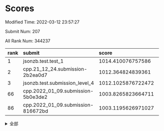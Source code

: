 # Scores

Modified Time: 2022-03-12 23:57:27

Submit Num: 207

All Rank Num: 344237

| rank |               submit               |       score        |       sigma        | pk_num |
| :--- | :--------------------------------- | :----------------- | :----------------- | :----- |
| 1    | jsonzb.test.test_1                 | 1014.410076757586  | 0.8336946658169408 | 6655   |
| 2    | cpp.21_12_24.submission-2b2ea0d7   | 1012.364824839361  | 0.773794386367788  | 6647   |
| 3    | jsonzb.test.submission_level_4     | 1012.1025876722472 | 0.7772165901452666 | 6651   |
| 66   | cpp.2022_01_09.submission-5b0e3de2 | 1003.8265823664711 | 0.7090788368246571 | 6648   |
| 86   | cpp.2022_01_09.submission-816672bd | 1003.1195626971027 | 0.7168387641281854 | 6650   |


<details>
<summary>全部</summary>

| rank |                 submit                 |       score        |       sigma        | pk_num |
| :--- | :------------------------------------- | :----------------- | :----------------- | :----- |
| 1    | jsonzb.test.test_1                     | 1014.410076757586  | 0.8336946658169408 | 6655   |
| 2    | cpp.21_12_24.submission-2b2ea0d7       | 1012.364824839361  | 0.773794386367788  | 6647   |
| 3    | jsonzb.test.submission_level_4         | 1012.1025876722472 | 0.7772165901452666 | 6651   |
| 4    | gobigger.level_3.submission_level_3_42 | 1011.642715028767  | 0.7692015811711083 | 6651   |
| 5    | gobigger.level_3.submission_level_3_27 | 1011.5027506024447 | 0.7716618323962278 | 6652   |
| 6    | gobigger.level_3.submission_level_3_9  | 1011.2564271747112 | 0.7660460816127852 | 6652   |
| 7    | gobigger.level_3.submission_level_3_10 | 1011.2112016286295 | 0.7644518382951558 | 6652   |
| 8    | gobigger.level_3.submission_level_3_6  | 1011.1313566962942 | 0.7478754195810345 | 6654   |
| 9    | gobigger.level_3.submission_level_3_19 | 1011.0458165851325 | 0.8034924161806348 | 6656   |
| 10   | gobigger.level_3.submission_level_3_16 | 1010.8714737634281 | 0.7843113663500602 | 6649   |
| 11   | gobigger.level_3.submission_level_3_30 | 1010.8074361697927 | 0.7724520445954636 | 6650   |
| 12   | gobigger.level_3.submission_level_3_21 | 1010.7579626673994 | 0.7910220856463223 | 6653   |
| 13   | gobigger.level_3.submission_level_3_41 | 1010.696612882072  | 0.7520814098546377 | 6653   |
| 14   | gobigger.level_3.submission_level_3_4  | 1010.6730066854927 | 0.7640999353825468 | 6655   |
| 15   | gobigger.level_3.submission_level_3_36 | 1010.6363894733806 | 0.7666154109692174 | 6651   |
| 16   | gobigger.level_3.submission_level_3_14 | 1010.6246549324661 | 0.7605235391612648 | 6650   |
| 17   | gobigger.level_3.submission_level_3_3  | 1010.6040367888826 | 0.775358387739152  | 6647   |
| 18   | gobigger.level_3.submission_level_3_35 | 1010.5629689383132 | 0.757013352425368  | 6649   |
| 19   | gobigger.level_3.submission_level_3_20 | 1010.4715428580815 | 0.7637125251573659 | 6648   |
| 20   | gobigger.level_3.submission_level_3_15 | 1010.4536474433894 | 0.7577445913544977 | 6654   |
| 21   | gobigger.level_3.submission_level_3_5  | 1010.3468502772563 | 0.7829992041993504 | 6655   |
| 22   | gobigger.level_3.submission_level_3_32 | 1010.2850164084572 | 0.7655122405876347 | 6649   |
| 23   | gobigger.level_3.submission_level_3_34 | 1010.1819397713596 | 0.7856817814967302 | 6654   |
| 24   | gobigger.level_3.submission_level_3_24 | 1010.0975255091489 | 0.7489661852471647 | 6654   |
| 25   | gobigger.level_3.submission_level_3_23 | 1010.087916109758  | 0.7610902828669281 | 6647   |
| 26   | gobigger.level_3.submission_level_3_48 | 1010.0596653101335 | 0.7551266234309686 | 6645   |
| 27   | gobigger.level_3.submission_level_3_13 | 1010.0120390324113 | 0.7662075661939624 | 6651   |
| 28   | gobigger.level_3.submission_level_3_25 | 1009.9932226312085 | 0.7600196528894674 | 6649   |
| 29   | gobigger.level_3.submission_level_3_31 | 1009.9081073236588 | 0.7421427442929734 | 6656   |
| 30   | gobigger.level_3.submission_level_3_45 | 1009.871429035271  | 0.7574952575674784 | 6657   |
| 31   | gobigger.level_3.submission_level_3_2  | 1009.8705389285192 | 0.7508493960828144 | 6652   |
| 32   | gobigger.level_3.submission_level_3_0  | 1009.8568147215364 | 0.7613350016524678 | 6652   |
| 33   | gobigger.level_3.submission_level_3_22 | 1009.8343714908318 | 0.7565589198746663 | 6648   |
| 34   | gobigger.level_3.submission_level_3_8  | 1009.8120967481436 | 0.7560941307966987 | 6653   |
| 35   | gobigger.level_3.submission_level_3_26 | 1009.7612425138947 | 0.7447053416389157 | 6655   |
| 36   | gobigger.level_3.submission_level_3_29 | 1009.7249753051466 | 0.7655615904967225 | 6645   |
| 37   | gobigger.level_3.submission_level_3_28 | 1009.6787406460619 | 0.7719788667906649 | 6653   |
| 38   | gobigger.level_3.submission_level_3_43 | 1009.584347483215  | 0.7611816527967187 | 6649   |
| 39   | gobigger.level_3.submission_level_3_7  | 1009.5286749963966 | 0.7440011022402058 | 6645   |
| 40   | gobigger.level_3.submission_level_3_12 | 1009.5048736754312 | 0.7610614939406939 | 6648   |
| 41   | gobigger.level_3.submission_level_3_37 | 1009.4858357353485 | 0.7415498117405398 | 6655   |
| 42   | gobigger.level_3.submission_level_3_11 | 1009.4476282973413 | 0.7429503038230542 | 6653   |
| 43   | gobigger.level_3.submission_level_3_18 | 1009.2496231125954 | 0.7601743085393934 | 6656   |
| 44   | gobigger.level_3.submission_level_3_47 | 1009.1697591249915 | 0.743702128258633  | 6648   |
| 45   | gobigger.level_3.submission_level_3_38 | 1009.160890232072  | 0.7498237383756503 | 6652   |
| 46   | gobigger.level_3.submission_level_3_40 | 1008.9743701629114 | 0.7592949988809048 | 6650   |
| 47   | gobigger.level_3.submission_level_3_39 | 1008.9607283231809 | 0.7613052398779879 | 6651   |
| 48   | gobigger.level_3.submission_level_3_33 | 1008.7851928141351 | 0.7458404658368927 | 6650   |
| 49   | gobigger.level_3.submission_level_3_1  | 1008.6955660267564 | 0.7433199711821566 | 6651   |
| 50   | gobigger.level_3.submission_level_3_44 | 1008.5832663869535 | 0.7405586726159785 | 6652   |
| 51   | gobigger.level_3.submission_level_3_46 | 1008.3172752709236 | 0.7330399698553569 | 6647   |
| 52   | gobigger.level_3.submission_level_3_17 | 1008.2816253413515 | 0.7686338207795249 | 6655   |
| 53   | gobigger.level_3.submission_level_3_49 | 1008.000431911037  | 0.7394545256233209 | 6649   |
| 54   | gobigger.level_1.submission_level_1_1  | 1004.7536920301624 | 0.7108564822185914 | 6648   |
| 55   | gobigger.level_1.submission_level_1_36 | 1004.5309460095352 | 0.7106918674196608 | 6650   |
| 56   | gobigger.level_1.submission_level_1_26 | 1004.296246249901  | 0.7231389628902513 | 6649   |
| 57   | gobigger.level_1.submission_level_1_39 | 1004.2514053388308 | 0.7145123811657823 | 6650   |
| 58   | gobigger.level_1.submission_level_1_0  | 1004.1161073440985 | 0.7214109121281201 | 6655   |
| 59   | gobigger.level_1.submission_level_1_49 | 1004.0649029409161 | 0.7125309288264614 | 6652   |
| 60   | gobigger.level_1.submission_level_1_13 | 1003.9747124957913 | 0.7174648096868251 | 6651   |
| 61   | gobigger.level_1.submission_level_1_48 | 1003.9404354223193 | 0.7221560938428667 | 6654   |
| 62   | gobigger.level_1.submission_level_1_34 | 1003.9099254446629 | 0.7268239943580747 | 6647   |
| 63   | gobigger.level_1.submission_level_1_46 | 1003.905899656835  | 0.7190524406868658 | 6645   |
| 64   | gobigger.level_1.submission_level_1_29 | 1003.8537479338819 | 0.7125196018701566 | 6652   |
| 65   | gobigger.level_1.submission_level_1_18 | 1003.8363485510768 | 0.7196095399401861 | 6652   |
| 66   | cpp.2022_01_09.submission-5b0e3de2     | 1003.8265823664711 | 0.7090788368246571 | 6648   |
| 67   | gobigger.level_1.submission_level_1_38 | 1003.8076351143437 | 0.7117982809619777 | 6653   |
| 68   | gobigger.level_1.submission_level_1_40 | 1003.749959475061  | 0.7193817838825238 | 6650   |
| 69   | gobigger.level_1.submission_level_1_21 | 1003.74777388114   | 0.7163639160738712 | 6653   |
| 70   | gobigger.level_1.submission_level_1_6  | 1003.7327754267425 | 0.7267082043882919 | 6652   |
| 71   | gobigger.level_1.submission_level_1_10 | 1003.720005541647  | 0.7162835755893763 | 6655   |
| 72   | gobigger.level_1.submission_level_1_7  | 1003.7002586708858 | 0.7104960627317998 | 6652   |
| 73   | gobigger.level_1.submission_level_1_14 | 1003.5788555572026 | 0.7195794398405212 | 6648   |
| 74   | gobigger.level_1.submission_level_1_37 | 1003.5743979282513 | 0.7207498839019635 | 6655   |
| 75   | gobigger.level_1.submission_level_1_12 | 1003.5516398658716 | 0.7189718428982113 | 6655   |
| 76   | gobigger.level_1.submission_level_1_11 | 1003.5391421686763 | 0.7118213380970184 | 6654   |
| 77   | gobigger.level_1.submission_level_1_32 | 1003.4982246463563 | 0.7276369969857087 | 6653   |
| 78   | gobigger.level_1.submission_level_1_45 | 1003.4137203014686 | 0.7189945946644111 | 6649   |
| 79   | gobigger.level_1.submission_level_1_3  | 1003.3939498192216 | 0.7137178913129609 | 6657   |
| 80   | gobigger.level_1.submission_level_1_42 | 1003.3877855532742 | 0.7126492066541463 | 6650   |
| 81   | gobigger.level_1.submission_level_1_9  | 1003.3496666769125 | 0.7145937290770061 | 6649   |
| 82   | gobigger.level_1.submission_level_1_44 | 1003.2857016264873 | 0.7192473808777783 | 6650   |
| 83   | gobigger.level_1.submission_level_1_33 | 1003.2484892710314 | 0.7150912337105471 | 6652   |
| 84   | gobigger.level_1.submission_level_1_15 | 1003.1813220422627 | 0.7098195992428771 | 6649   |
| 85   | gobigger.level_1.submission_level_1_27 | 1003.1413041520107 | 0.7157785389055341 | 6651   |
| 86   | cpp.2022_01_09.submission-816672bd     | 1003.1195626971027 | 0.7168387641281854 | 6650   |
| 87   | gobigger.level_1.submission_level_1_16 | 1003.0746428520532 | 0.7222738647669789 | 6650   |
| 88   | gobigger.level_1.submission_level_1_31 | 1003.0395286883515 | 0.7119874982149689 | 6651   |
| 89   | gobigger.level_1.submission_level_1_30 | 1002.9622586447832 | 0.7307696296273616 | 6654   |
| 90   | gobigger.level_1.submission_level_1_4  | 1002.8645233015696 | 0.7103165399202551 | 6652   |
| 91   | gobigger.level_1.submission_level_1_35 | 1002.8615019114043 | 0.707698032135208  | 6648   |
| 92   | gobigger.level_1.submission_level_1_8  | 1002.8175043402825 | 0.721038501253911  | 6659   |
| 93   | gobigger.level_1.submission_level_1_22 | 1002.8048681058597 | 0.7112134902977727 | 6652   |
| 94   | gobigger.level_1.submission_level_1_23 | 1002.7794881528852 | 0.7043891859387927 | 6652   |
| 95   | gobigger.level_1.submission_level_1_47 | 1002.7201560900484 | 0.713392973976151  | 6656   |
| 96   | gobigger.level_1.submission_level_1_41 | 1002.6899378014153 | 0.710417249784737  | 6654   |
| 97   | gobigger.level_1.submission_level_1_17 | 1002.6766813753841 | 0.7066867937965267 | 6645   |
| 98   | gobigger.level_1.submission_level_1_2  | 1002.6673430702998 | 0.7185719421697921 | 6655   |
| 99   | gobigger.level_1.submission_level_1_19 | 1002.5477843247818 | 0.7086112232056562 | 6654   |
| 100  | gobigger.level_1.submission_level_1_25 | 1002.5427609896334 | 0.7246358710357755 | 6653   |
| 101  | gobigger.level_1.submission_level_1_20 | 1002.5405645411107 | 0.714859504692226  | 6650   |
| 102  | gobigger.level_1.submission_level_1_24 | 1002.3884456477299 | 0.7166133845363755 | 6652   |
| 103  | gobigger.level_1.submission_level_1_28 | 1002.3565124203847 | 0.7148275976986979 | 6652   |
| 104  | gobigger.level_1.submission_level_1_5  | 1002.3326344087474 | 0.7085657160596508 | 6652   |
| 105  | gobigger.level_1.submission_level_1_43 | 1002.3270170787287 | 0.7082756951029588 | 6655   |
| 106  | gobigger.random.submission_random_11   | 997.8335949856213  | 0.7010661559922818 | 6653   |
| 107  | gobigger.random.submission_random_10   | 997.618368644426   | 0.697530635034218  | 6650   |
| 108  | gobigger.random.submission_random_47   | 997.1408687153563  | 0.7123008506525321 | 6653   |
| 109  | gobigger.random.submission_random_35   | 997.0986186994525  | 0.7045539662537142 | 6651   |
| 110  | gobigger.random.submission_random_7    | 996.9245327748603  | 0.6978041967098458 | 6648   |
| 111  | gobigger.random.submission_random_32   | 996.9081403779171  | 0.7028453342266533 | 6658   |
| 112  | gobigger.random.submission_random_17   | 996.8980744088723  | 0.7039956198376    | 6650   |
| 113  | gobigger.random.submission_random_25   | 996.8176317862533  | 0.7083294367400446 | 6651   |
| 114  | gobigger.random.submission_random_43   | 996.777087308582   | 0.7236512809478661 | 6652   |
| 115  | gobigger.random.submission_random_9    | 996.739922332357   | 0.6997604280487748 | 6656   |
| 116  | gobigger.random.submission_random_18   | 996.6957106406794  | 0.6996636982740037 | 6656   |
| 117  | gobigger.random.submission_random_45   | 996.6805973399079  | 0.6994471571889114 | 6653   |
| 118  | gobigger.random.submission_random_12   | 996.6689607090661  | 0.6935246509323585 | 6654   |
| 119  | gobigger.random.submission_random_15   | 996.5546647676774  | 0.7067904960827649 | 6657   |
| 120  | gobigger.random.submission_random_6    | 996.5492808297255  | 0.7202329590693584 | 6649   |
| 121  | gobigger.random.submission_random_30   | 996.4672877720782  | 0.6988815897265398 | 6661   |
| 122  | gobigger.random.submission_random_3    | 996.3955605816238  | 0.6973868385923485 | 6653   |
| 123  | gobigger.random.submission_random_19   | 996.3153604227421  | 0.7004874084668408 | 6648   |
| 124  | gobigger.random.submission_random_16   | 996.2881156125601  | 0.7118542452715493 | 6644   |
| 125  | gobigger.random.submission_random_48   | 996.2098970907075  | 0.7217431881066573 | 6652   |
| 126  | gobigger.random.submission_random_24   | 996.101335003006   | 0.7103552247828646 | 6655   |
| 127  | gobigger.random.submission_random_21   | 996.0892345839013  | 0.7094777288380036 | 6654   |
| 128  | gobigger.random.submission_random_46   | 996.078108660465   | 0.6957575575919268 | 6651   |
| 129  | gobigger.random.submission_random_41   | 996.031984391298   | 0.7156598629098527 | 6647   |
| 130  | gobigger.random.submission_random_44   | 996.0120482834474  | 0.7083782024667392 | 6656   |
| 131  | gobigger.random.submission_random_49   | 995.9813539065991  | 0.7167086281064962 | 6662   |
| 132  | gobigger.random.submission_random_27   | 995.9075685531134  | 0.7100216990312561 | 6653   |
| 133  | gobigger.random.submission_random_38   | 995.9007518262168  | 0.7070073891188847 | 6654   |
| 134  | gobigger.random.submission_random_20   | 995.8819463126404  | 0.701845737214476  | 6656   |
| 135  | gobigger.random.submission_random_2    | 995.8748192363854  | 0.7095686718191129 | 6655   |
| 136  | gobigger.random.submission_random_40   | 995.7293409201488  | 0.7051140825485965 | 6657   |
| 137  | gobigger.random.submission_random_37   | 995.7169111936612  | 0.7152816707386245 | 6648   |
| 138  | gobigger.random.submission_random_34   | 995.6878119305545  | 0.710813759374212  | 6654   |
| 139  | gobigger.random.submission_random_29   | 995.6410739840886  | 0.7038567492908541 | 6655   |
| 140  | gobigger.random.submission_random_39   | 995.5907043519651  | 0.7122612951778432 | 6654   |
| 141  | gobigger.random.submission_random_36   | 995.568280700303   | 0.7164326647703673 | 6650   |
| 142  | gobigger.random.submission_random_31   | 995.5591241063448  | 0.7170719544509528 | 6645   |
| 143  | gobigger.random.submission_random_4    | 995.5513315918623  | 0.7034759921787449 | 6652   |
| 144  | gobigger.random.submission_random_14   | 995.4056335767094  | 0.7185695764331184 | 6651   |
| 145  | gobigger.random.submission_random_13   | 995.3623709522489  | 0.7217236658508129 | 6653   |
| 146  | gobigger.random.submission_random_42   | 995.3312588326983  | 0.7181964347396497 | 6647   |
| 147  | gobigger.random.submission_random_0    | 995.2067453320698  | 0.7068233509828006 | 6652   |
| 148  | gobigger.random.submission_random_26   | 995.1872522277461  | 0.7070450359795596 | 6654   |
| 149  | gobigger.random.submission_random_33   | 995.0703539311548  | 0.7116295583705766 | 6645   |
| 150  | gobigger.random.submission_random_1    | 995.0259555416447  | 0.7094663102198858 | 6652   |
| 151  | gobigger.random.submission_random_28   | 994.9105768581132  | 0.7109276996518734 | 6657   |
| 152  | gobigger.random.submission_random_5    | 994.8561713939641  | 0.7124471077572134 | 6657   |
| 153  | gobigger.random.submission_random_22   | 994.8353682989657  | 0.7005047468923402 | 6652   |
| 154  | gobigger.random.submission_random_23   | 994.8124233616797  | 0.7276690196218262 | 6649   |
| 155  | gobigger.level_2.submission_level_2_8  | 994.425186996049   | 0.7373892183618358 | 6650   |
| 156  | gobigger.random.submission_random_8    | 994.3257850608886  | 0.7218117005842087 | 6653   |
| 157  | gobigger.level_2.submission_level_2_12 | 993.2931725129393  | 0.7327688565422026 | 6653   |
| 158  | gobigger.level_2.submission_level_2_18 | 993.0675785878948  | 0.7244217100604969 | 6656   |
| 159  | gobigger.level_2.submission_level_2_33 | 993.0235546093262  | 0.7377624723415146 | 6650   |
| 160  | gobigger.level_2.submission_level_2_38 | 992.956669666931   | 0.7343792315783343 | 6652   |
| 161  | gobigger.level_2.submission_level_2_6  | 992.9264638063993  | 0.7279721731136884 | 6656   |
| 162  | gobigger.level_2.submission_level_2_30 | 992.9029286174109  | 0.74379915850366   | 6655   |
| 163  | gobigger.level_2.submission_level_2_9  | 992.8459374360242  | 0.747972225163153  | 6651   |
| 164  | gobigger.level_2.submission_level_2_22 | 992.8253712669997  | 0.7493316980801175 | 6653   |
| 165  | gobigger.level_2.submission_level_2_17 | 992.7704540277109  | 0.7225924018146174 | 6654   |
| 166  | gobigger.level_2.submission_level_2_10 | 992.7318070697543  | 0.7473942744981362 | 6654   |
| 167  | gobigger.level_2.submission_level_2_31 | 992.7131671281333  | 0.7326644938171438 | 6655   |
| 168  | gobigger.level_2.submission_level_2_49 | 992.6506685906061  | 0.7442288056762857 | 6653   |
| 169  | gobigger.level_2.submission_level_2_44 | 992.5747154744543  | 0.7381857721019484 | 6653   |
| 170  | gobigger.level_2.submission_level_2_2  | 992.5655967439494  | 0.7459625292409703 | 6655   |
| 171  | gobigger.level_2.submission_level_2_40 | 992.5531338826629  | 0.7276064098055816 | 6644   |
| 172  | gobigger.level_2.submission_level_2_0  | 992.5163688449389  | 0.7554526275985262 | 6652   |
| 173  | gobigger.level_2.submission_level_2_5  | 992.397394627896   | 0.7433474472406134 | 6655   |
| 174  | gobigger.level_2.submission_level_2_35 | 992.3815022052167  | 0.7473000089851154 | 6654   |
| 175  | gobigger.level_2.submission_level_2_21 | 992.3430209925251  | 0.7400631766307542 | 6651   |
| 176  | gobigger.level_2.submission_level_2_45 | 992.3245007809801  | 0.7505228112191399 | 6653   |
| 177  | gobigger.level_2.submission_level_2_32 | 992.2950275457077  | 0.7389549104054252 | 6652   |
| 178  | gobigger.level_2.submission_level_2_7  | 992.2598386263898  | 0.7344045421669595 | 6651   |
| 179  | gobigger.level_2.submission_level_2_42 | 992.2287207942541  | 0.7429145516233003 | 6649   |
| 180  | gobigger.level_2.submission_level_2_47 | 992.2137113479391  | 0.7441455800048516 | 6652   |
| 181  | gobigger.level_2.submission_level_2_23 | 992.202233405348   | 0.7391458306813709 | 6650   |
| 182  | gobigger.level_2.submission_level_2_1  | 992.1377448143651  | 0.7401383301255834 | 6653   |
| 183  | gobigger.level_2.submission_level_2_25 | 992.125963887375   | 0.7406007047100501 | 6648   |
| 184  | gobigger.level_2.submission_level_2_39 | 992.1233737998526  | 0.7461261154101256 | 6656   |
| 185  | gobigger.level_2.submission_level_2_4  | 992.0791611194632  | 0.7531359098186402 | 6653   |
| 186  | gobigger.level_2.submission_level_2_14 | 991.9372386762955  | 0.7425937290183371 | 6651   |
| 187  | gobigger.level_2.submission_level_2_34 | 991.822880459268   | 0.7317569181114818 | 6656   |
| 188  | gobigger.level_2.submission_level_2_15 | 991.7937013851584  | 0.7434849187615837 | 6656   |
| 189  | gobigger.level_2.submission_level_2_3  | 991.7658647243468  | 0.7359815709447373 | 6650   |
| 190  | gobigger.level_2.submission_level_2_27 | 991.756356162215   | 0.7266286613610968 | 6651   |
| 191  | gobigger.level_2.submission_level_2_41 | 991.7346488275988  | 0.7448643362308491 | 6653   |
| 192  | gobigger.level_2.submission_level_2_46 | 991.7214621000602  | 0.7401391349903412 | 6652   |
| 193  | gobigger.level_2.submission_level_2_24 | 991.6716321886249  | 0.7568249769823958 | 6649   |
| 194  | gobigger.level_2.submission_level_2_26 | 991.58543113077    | 0.7516863972582806 | 6654   |
| 195  | gobigger.level_2.submission_level_2_29 | 991.4728110717664  | 0.7461272155573456 | 6652   |
| 196  | gobigger.level_2.submission_level_2_13 | 991.3802783855954  | 0.7638149359167831 | 6654   |
| 197  | gobigger.level_2.submission_level_2_28 | 991.3755736890311  | 0.7545934248462917 | 6653   |
| 198  | gobigger.level_2.submission_level_2_43 | 991.2796372437357  | 0.7377716185851482 | 6652   |
| 199  | gobigger.level_2.submission_level_2_19 | 991.0977547692838  | 0.766299791175659  | 6652   |
| 200  | gobigger.level_2.submission_level_2_36 | 991.0385491531541  | 0.7654246903448769 | 6653   |
| 201  | gobigger.level_2.submission_level_2_48 | 990.9803113791465  | 0.760700387645513  | 6653   |
| 202  | gobigger.level_2.submission_level_2_16 | 990.9050390921093  | 0.7715628387096196 | 6646   |
| 203  | gobigger.level_2.submission_level_2_11 | 990.5164859371564  | 0.7583137833236634 | 6656   |
| 204  | gobigger.level_2.submission_level_2_37 | 990.4072110073689  | 0.7669683917292898 | 6652   |
| 205  | gobigger.level_2.submission_level_2_20 | 989.8615663276364  | 0.7832990594270519 | 6645   |
| 206  | gobigger.none.submission_none_1        | 977.2867462716288  | 1.33857365988297   | 6655   |
| 207  | gobigger.none.submission_none_0        | 976.6558139612515  | 1.432888460643308  | 6653   |

</details>